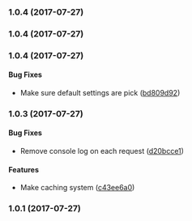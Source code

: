 <a name="1.0.4"></a>
### 1.0.4 (2017-07-27)


<a name="1.0.4"></a>
### 1.0.4 (2017-07-27)


<a name="1.0.4"></a>
### 1.0.4 (2017-07-27)


#### Bug Fixes

* Make sure default settings are pick ([bd809d92](https://github.com/Ideabile/kibbeling.git/commit/bd809d92))


<a name="1.0.3"></a>
### 1.0.3 (2017-07-27)


#### Bug Fixes

* Remove console log on each request ([d20bcce1](https://github.com/Ideabile/kibbeling.git/commit/d20bcce1))


#### Features

* Make caching system ([c43ee6a0](https://github.com/Ideabile/kibbeling.git/commit/c43ee6a0))


<a name="1.0.1"></a>
### 1.0.1 (2017-07-27)

